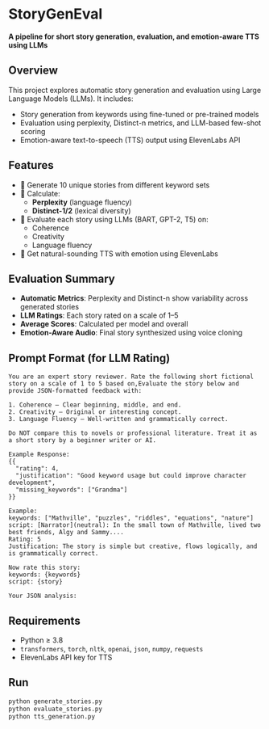 # StoryGenEval
**A pipeline for short story generation, evaluation, and emotion-aware TTS using LLMs**
## Overview
This project explores automatic story generation and evaluation using Large Language Models (LLMs). It includes:
* Story generation from keywords using fine-tuned or pre-trained models
* Evaluation using perplexity, Distinct-n metrics, and LLM-based few-shot scoring
* Emotion-aware text-to-speech (TTS) output using ElevenLabs API
## Features
* 🔹 Generate 10 unique stories from different keyword sets
* 🔹 Calculate:
  * **Perplexity** (language fluency)
  * **Distinct-1/2** (lexical diversity)
* 🔹 Evaluate each story using LLMs (BART, GPT-2, T5) on:
  * Coherence
  * Creativity
  * Language fluency
* 🔹 Get natural-sounding TTS with emotion using ElevenLabs
## Evaluation Summary
* **Automatic Metrics**: Perplexity and Distinct-n show variability across generated stories
* **LLM Ratings**: Each story rated on a scale of 1–5
* **Average Scores**: Calculated per model and overall
* **Emotion-Aware Audio**: Final story synthesized using voice cloning
## Prompt Format (for LLM Rating)
```text
You are an expert story reviewer. Rate the following short fictional story on a scale of 1 to 5 based on,Evaluate the story below and provide JSON-formatted feedback with:

1. Coherence – Clear beginning, middle, and end.
2. Creativity – Original or interesting concept.
3. Language Fluency – Well-written and grammatically correct.

Do NOT compare this to novels or professional literature. Treat it as a short story by a beginner writer or AI.

Example Response:
{{
  "rating": 4,
  "justification": "Good keyword usage but could improve character development",
  "missing_keywords": ["Grandma"]
}}

Example:
keywords: ["Mathville", "puzzles", "riddles", "equations", "nature"]
script: [Narrator](neutral): In the small town of Mathville, lived two best friends, Algy and Sammy....
Rating: 5
Justification: The story is simple but creative, flows logically, and is grammatically correct.

Now rate this story:
keywords: {keywords}
script: {story}

Your JSON analysis:
```
## Requirements
* Python ≥ 3.8
* `transformers`, `torch`, `nltk`, `openai`, `json`, `numpy`, `requests`
* ElevenLabs API key for TTS
## Run
```bash
python generate_stories.py
python evaluate_stories.py
python tts_generation.py
```
